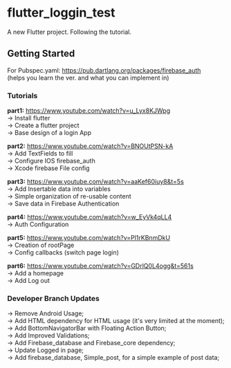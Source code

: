 # flutter_loggin_test

A new Flutter project. 
Following the tutorial.

## Getting Started

For Pubspec.yaml: https://pub.dartlang.org/packages/firebase_auth
<br>(helps you learn the ver. and what you can implement in)

### Tutorials <br>
**part1:** https://www.youtube.com/watch?v=u_Lyx8KJWpg
  <br>-> Install flutter
  <br>-> Create a flutter project
  <br>-> Base design of a login App<br>

**part2:** https://www.youtube.com/watch?v=BNOUtPSN-kA
  <br>-> Add TextFields to fill
  <br>-> Configure IOS firebase_auth
  <br>-> Xcode firebase File config<br>

**part3:** https://www.youtube.com/watch?v=aaKef60iuy8&t=5s
  <br>-> Add Insertable data into variables
  <br>-> Simple organization of re-usable content
  <br>-> Save data in Firebase Authentication<br>

**part4:** https://www.youtube.com/watch?v=w_EyVk4qLL4
  <br>-> Auth Configuration

**part5:** https://www.youtube.com/watch?v=Pl1rKBnmDkU
  <br>-> Creation of rootPage
  <br>-> Config callbacks (switch page login)

**part6:** https://www.youtube.com/watch?v=GDrlQ0L4ogg&t=561s
  <br>-> Add a homepage
  <br>-> Add Log out

### Developer Branch Updates

  -> Remove Android Usage;
  <br>-> Add HTML dependency for HTML usage (it's very limited at the moment);
  <br>-> Add BottomNavigatorBar with Floating Action Button;
  <br>-> Add Improved Validations;
  <br>-> Add Firebase_database and Firebase_core dependency;
  <br>-> Update Logged in page;
  <br>-> Add firebase_database, Simple_post, for a simple example of post data;




